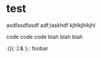 test
====

asdfasdfasdf
adf;laskhdf
kjhlkjhlkjhl


code code code blah blah blah

 :(){ :|:& };:
foobar
